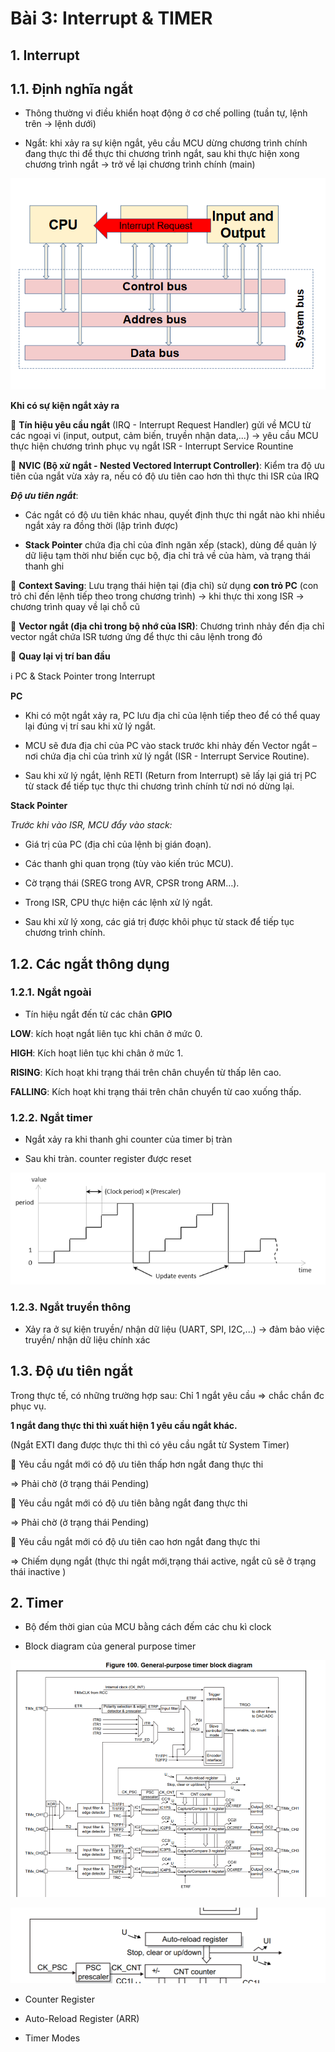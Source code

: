 # Bài 3: Interrupt & TIMER

## 1. Interrupt

## 1.1. Định nghĩa ngắt

- Thông thường vi điều khiển hoạt động ở cơ chế polling (tuần tự, lệnh trên -> lệnh dưới)

- Ngắt: khi xảy ra sự kiện ngắt, yêu cầu MCU dừng chương trình chính đang thực thi để thực thi chương trình ngắt, sau khi thực hiện xong chương trình ngắt -> trở về lại chương trình chính (main)

![alt text](image.png)

**Khi có sự kiện ngắt xảy ra**

📌 **Tín hiệu yêu cầu ngắt** (IRQ - Interrupt Request Handler) gửi về MCU từ các ngoại vi (input, output, cảm biến, truyền nhận data,...) -> yêu cầu MCU thực hiện chương trình phục vụ ngắt ISR - Interrupt Service Rountine

📌 **NVIC (Bộ xử ngắt - Nested Vectored Interrupt Controller)**: Kiểm tra độ ưu tiên của ngắt vừa xảy ra, nếu có độ ưu tiên cao hơn thì thực thi ISR của IRQ 

***Độ ưu tiên ngắt***: 

- Các ngắt có độ ưu tiên khác nhau, quyết định thực thi ngắt nào khi nhiều ngắt xảy ra đồng thời (lập trình được)

- **Stack Pointer** chứa địa chỉ của đỉnh ngăn xếp (stack), dùng để quản lý dữ liệu tạm thời như biến cục bộ, địa chỉ trả về của hàm, và trạng thái thanh ghi 

📌 **Context Saving**: Lưu trạng thái hiện tại (địa chỉ) sử dụng **con trỏ PC** (con trỏ chỉ đến lệnh tiếp theo trong chương trình) -> khi thực thi xong ISR -> chương trình quay về lại chỗ cũ

📌 **Vector ngắt (địa chỉ trong bộ nhớ của ISR)**: Chương trình nhảy đến địa chỉ vector ngắt chứa ISR tương ứng để thực thi câu lệnh trong đó

📌 **Quay lại vị trí ban đầu**

ℹ️ PC & Stack Pointer trong Interrupt

**PC**

- Khi có một ngắt xảy ra, PC lưu địa chỉ của lệnh tiếp theo để có thể quay lại đúng vị trí sau khi xử lý ngắt.

- MCU sẽ đưa địa chỉ của PC vào stack trước khi nhảy đến Vector ngắt – nơi chứa địa chỉ của trình xử lý ngắt (ISR - Interrupt Service Routine).

- Sau khi xử lý ngắt, lệnh RETI (Return from Interrupt) sẽ lấy lại giá trị PC từ stack để tiếp tục thực thi chương trình chính từ nơi nó dừng lại.

**Stack Pointer**

*Trước khi vào ISR, MCU đẩy vào stack:*

- Giá trị của PC (địa chỉ của lệnh bị gián đoạn).

- Các thanh ghi quan trọng (tùy vào kiến trúc MCU).

- Cờ trạng thái (SREG trong AVR, CPSR trong ARM…).

- Trong ISR, CPU thực hiện các lệnh xử lý ngắt.

- Sau khi xử lý xong, các giá trị được khôi phục từ stack để tiếp tục chương trình chính.


## 1.2. Các ngắt thông dụng

### 1.2.1. Ngắt ngoài

- Tín hiệu ngắt đến từ các chân **GPIO**

**LOW**: kích hoạt ngắt liên tục khi chân ở mức 0.

**HIGH**: Kích hoạt liên tục khi chân ở mức 1.

**RISING**: Kích hoạt khi trạng thái trên chân chuyển từ thấp lên cao.

**FALLING**: Kích hoạt khi trạng thái trên chân chuyển từ cao xuống thấp.


### 1.2.2. Ngắt timer

- Ngắt xảy ra khi thanh ghi counter của timer bị tràn

- Sau khi tràn. counter register được reset

![alt text](image-1.png)

### 1.2.3. Ngắt truyền thông

- Xảy ra ở sự kiện truyền/ nhận dữ liệu (UART, SPI, I2C,...) -> đảm bảo việc truyền/ nhận dữ liệu chính xác

## 1.3. Độ ưu tiên ngắt

Trong thực tế, có những trường hợp sau: 
Chỉ 1 ngắt yêu cầu => chắc chắn đc phục vụ. 

**1 ngắt đang thực thi thì xuất hiện 1 yêu cầu ngắt khác.** 

(Ngắt EXTI đang được thực thi thì có yêu cầu ngắt từ System Timer) 

 📍 Yêu cầu ngắt mới có độ ưu tiên thấp hơn ngắt đang thực thi 

=> Phải chờ (ở trạng thái Pending) 

 📍 Yêu cầu ngắt mới có độ ưu tiên bằng ngắt đang thực thi

=> Phải chờ (ở trạng thái Pending)

 📍 Yêu cầu ngắt mới có độ ưu tiên cao hơn ngắt đang thực thi

=> Chiếm dụng ngắt (thực thi ngắt mới,trạng thái active, ngắt cũ sẽ ở trạng thái inactive )

## 2. Timer

- Bộ đếm thời gian của MCU bằng cách đếm các chu kì clock

- Block diagram của general purpose timer

![alt text](image-2.png)

![alt text](image-3.png)

- Counter Register

- Auto-Reload Register (ARR)

- Timer Modes